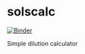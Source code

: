 # solscalc

[![Binder](https://mybinder.org/badge_logo.svg)](https://mybinder.org/v2/gh/aadevel/solscalc/main?urlpath=%2Fapps%2FSolution_calculator_v2.ipynb)


Simple dilution calculator
